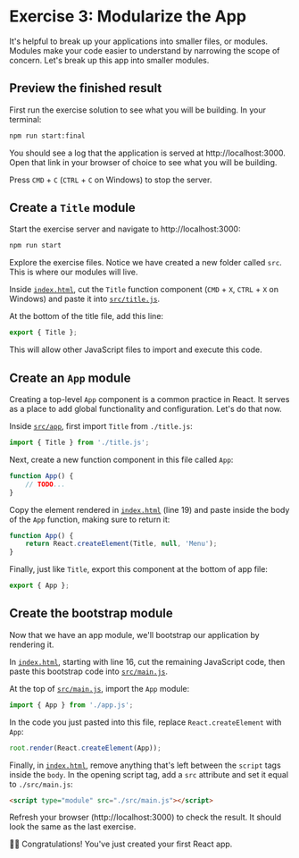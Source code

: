 # Exercise 3: Modularize the App

It's helpful to break up your applications into smaller files, or modules. Modules make your code easier to understand by narrowing the scope of concern. Let's break up this app into smaller modules.

## Preview the finished result

First run the exercise solution to see what you will be building. In your terminal:

```bash
npm run start:final
```

You should see a log that the application is served at http://localhost:3000. Open that link in your browser of choice to see what you will be building.

Press `CMD` + `C` (`CTRL` + `C` on Windows) to stop the server.

## Create a `Title` module

Start the exercise server and navigate to http://localhost:3000:

```bash
npm run start 
```

Explore the exercise files. Notice we have created a new folder called `src`. This is where our modules will live.

Inside [`index.html`](./index.html), cut the `Title` function component (`CMD` + `X`, `CTRL` + `X` on Windows) and paste it into [`src/title.js`](./src/title.js). 

At the bottom of the title file, add this line:

```js
export { Title };
```

This will allow other JavaScript files to import and execute this code.

## Create an `App` module

Creating a top-level `App` component is a common practice in React. It serves as a place to add global functionality and configuration. Let's do that now.

Inside [`src/app`](./src/app.js), first import `Title` from `./title.js`:

```js
import { Title } from './title.js';
```

Next, create a new function component in this file called `App`:

```js
function App() {
    // TODO...
}
```

Copy the element rendered in [`index.html`](./index.html) (line 19) and paste inside the body of the `App` function, making sure to return it:

```js
function App() {
    return React.createElement(Title, null, 'Menu');
}
```

Finally, just like `Title`, export this component at the bottom of app file:

```js
export { App };
```

## Create the bootstrap module

Now that we have an app module, we'll bootstrap our application by rendering it.

In [`index.html`](./index.html), starting with line 16, cut the remaining JavaScript code, then paste this bootstrap code into [`src/main.js`](./src/main.js).

At the top of [`src/main.js`](./src/main.js), import the `App` module: 

```js
import { App } from './app.js';
```

In the code you just pasted into this file, replace `React.createElement` with `App`:

```js
root.render(React.createElement(App));
```

Finally, in [`index.html`](./index.html), remove anything that's left between the `script` tags inside the `body`. In the opening script tag, add a `src` attribute and set it equal to `./src/main.js`:

```html
<script type="module" src="./src/main.js"></script>
```

Refresh your browser (http://localhost:3000) to check the result. It should look the same as the last exercise.

🎉🎉 Congratulations! You've just created your first React app.